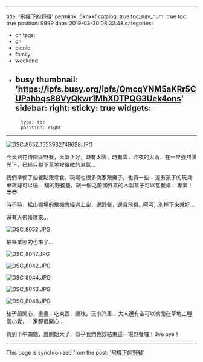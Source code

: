 
---
title: '飛機下的野餐'
permlink: 6knxkf
catalog: true
toc_nav_num: true
toc: true
position: 9999
date: 2019-03-30 08:32:48
categories:
- cn
tags:
- cn
- picnic
- family
- weekend
- busy
thumbnail: 'https://ipfs.busy.org/ipfs/QmcqYNM5aKRr5CUPahbqs88VyQkwr1MhXDTPQG3Uek4ons'
sidebar:
    right:
        sticky: true
widgets:
    -
        type: toc
        position: right
---


![DSC_8052_1553932748698.JPG](https://ipfs.busy.org/ipfs/QmcqYNM5aKRr5CUPahbqs88VyQkwr1MhXDTPQG3Uek4ons)

今天到花博園區野餐，天氣正好，時有太陽，時有雲，昨夜的大雨，在一早強烈陽光下，已經只剩下草地裡微微的濕氣…

我們準備了些餐點跟零食，現場也很多商家跟攤子，也買一些… 還有孩子的玩具車跟球可以玩… 舖的野餐墊，跟一個之前國外買的木製盒子可以當餐桌… 專業！😎😎

時不時，松山機場的飛機會經過上空，邊野餐，邊賞飛機…呵呵…別掉下來就好…

還有人帶帳篷來…

![DSC_8052.JPG](https://ipfs.busy.org/ipfs/QmNNsfZDmsyWC8yG9sQMriq9cMfPz1nDjy4Y8r4NXoHcpT)

拍畢業照的也來了…

![DSC_8047.JPG](https://ipfs.busy.org/ipfs/QmPABxPLZeKnP8kzEVPCDRdHxqdffWvy99MPGDnzwrqoQh)

![DSC_8042.JPG](https://ipfs.busy.org/ipfs/QmZMRBqEjkKHxJPe9jENsTLxYodfWcgrNGoRvx9aLpXB4Z)

![DSC_8044.JPG](https://ipfs.busy.org/ipfs/QmekyvjMbLXfqDYQCxNRDpxkSja2xGqsJU5s2dCz11x6bs)

![DSC_8043.JPG](https://ipfs.busy.org/ipfs/QmQn792TUZURHz5pb1nYa3foh3qAf3qAaz4sdHpFhxfRe1)

![DSC_8048.JPG](https://ipfs.busy.org/ipfs/QmaTg1rbkE8rcY4AAYSJ8w166mKWiq5NwqqrpesgX93fvt)

孩子超開心，畫畫，吃東西，踢球，玩小汽車… 大人還有空可以偷閒在草地上睡個小覺，一家都很開心…

待到下午四點，風開始大了，似乎我們也該結束這一場野餐囉！Bye bye！


- - -

This page is synchronized from the post: ['飛機下的野餐'](https://steemit.com/@deanliu/6knxkf)
